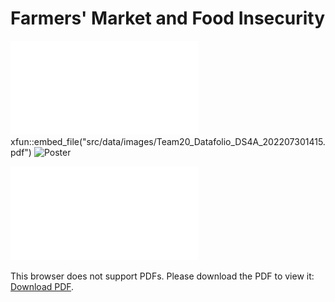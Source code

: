 # Farmers' Market and Food Insecurity

![datafolio](src/data/images/Team20_Datafolio_DS4A_202207301415.pdf)
xfun::embed_file("src/data/images/Team20_Datafolio_DS4A_202207301415.pdf")
<img src="https://github.com/yecatstevir/farmer_market_food_insecurity/blob/040bc73ad7fbc71ddbb7cd51d0eab8ce4dad0aa4/src/data/images/Team20_Datafolio_DS4A_202207301415.pdf" alt="Poster" title="Role Of Farmers' Markets on Food Insecurity">



<object data="[http://yoursite.com/the.pdf](https://github.com/yecatstevir/farmer_market_food_insecurity/blob/040bc73ad7fbc71ddbb7cd51d0eab8ce4dad0aa4/src/data/images/Team20_Datafolio_DS4A_202207301415.pdf)" type="application/pdf" width="700px" height="700px">
    <embed src="[http://yoursite.com/the.pdf](https://github.com/yecatstevir/farmer_market_food_insecurity/blob/040bc73ad7fbc71ddbb7cd51d0eab8ce4dad0aa4/src/data/images/Team20_Datafolio_DS4A_202207301415.pdf)">
        <p>This browser does not support PDFs. Please download the PDF to view it: <a href="[http://yoursite.com/the.pdf](https://github.com/yecatstevir/farmer_market_food_insecurity/blob/040bc73ad7fbc71ddbb7cd51d0eab8ce4dad0aa4/src/data/images/Team20_Datafolio_DS4A_202207301415.pdf)">Download PDF</a>.</p>
    </embed>
</object>
